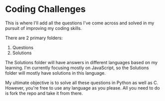# Coding Challenges

This is where I'll add all the questions I've come across and solved in my pursuit of improving my coding skills.

There are 2 primary folders:

1. Questions
2. Solutions

The Solutions folder will have answers in different languages based on my learning.
I'm currently focusing mostly on JavaScript, so the Solutions folder will mostly have solutions in this language.

My ultimate objective is to solve all these questions in Python as well as C. However, you're free to use any language as you please. All you need to do is fork the repo and take it from there.
